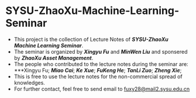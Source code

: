 # SYSU-ZhaoXu-Machine-Learning-Seminar

- This project is the collection of Lecture Notes of ***SYSU-ZhaoXu Machine Learning Seminar***.
- The seminar is organized by ***Xingyu Fu*** and ***MinWen Liu*** and sponsered by ***ZhaoXu Asset Management***.<br>
- The people who contributed to the lecture notes during the seminar are: ***Xingyu Fu; ***Miao Cai***; ***Ke Xue***; ***FuKeng He***; ***TanLi Zuo***; ***Zheng Xie***;<br>
- This is free to use the lecture notes for the non-commercial spread of knowledges.<br>
- For further contact, feel free to send email to fuxy28@mail2.sysu.edu.cn
